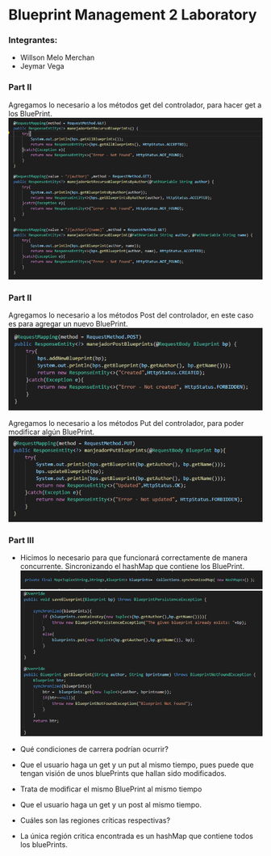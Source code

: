 # Blueprint Management 2 Laboratory

### Integrantes:

- Willson Melo Merchan
- Jeymar Vega


### Part II

Agregamos lo necesario a los métodos get del controlador, para hacer get a los BluePrint.
![alt text1](https://github.com/swilsonmelo/Lab4Arsw/blob/master/img/Get.PNG)

### Part II

Agregamos lo necesario a los métodos Post del controlador, en este caso es para agregar un nuevo BluePrint.
![alt text1](https://github.com/swilsonmelo/Lab4Arsw/blob/master/img/Post.PNG)

Agregamos lo necesario a los métodos Put del controlador, para poder modificar algún BluePrint.
![alt text1](https://github.com/swilsonmelo/Lab4Arsw/blob/master/img/Put.PNG)



### Part III

- Hicimos lo necesario para que funcionará correctamente de manera concurrente. Sincronizando el hashMap que contiene los BluePrint.
![alt text1](https://github.com/swilsonmelo/Lab4Arsw/blob/master/img/synchronizedMap.PNG)
![alt text1](https://github.com/swilsonmelo/Lab4Arsw/blob/master/img/Synchronized.PNG)

 -  Qué condiciones de carrera podrían ocurrir?
 
 -  Que el usuario haga un get y un put al mismo tiempo, pues puede que tengan visión de unos bluePrints que hallan sido modificados.
 -  Trata de modificar el mismo BluePrint al mismo tiempo
 -  Que el usuario haga un get y un post al mismo tiempo.
 
	 
 -  Cuáles son las regiones críticas respectivas?
 -  La única región critica encontrada es un hashMap que contiene todos los bluePrints.
